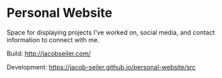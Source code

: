# Personal Website

Space for displaying projects I've worked on, social media, and contact information to connect with me.

Build: http://jacobseiler.com/

Development: https://jacob-seiler.github.io/personal-website/src
